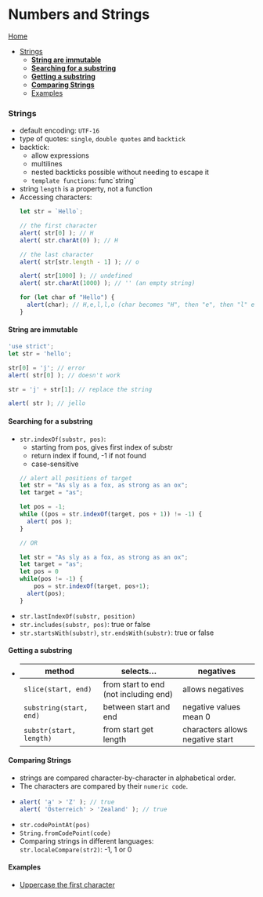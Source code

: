 # Numbers and Strings <!-- omit in toc -->

[Home](../README.md)

- [Strings](#strings)
  - [**String are immutable**](#string-are-immutable)
  - [**Searching for a substring**](#searching-for-a-substring)
  - [**Getting a substring**](#getting-a-substring)
  - [**Comparing Strings**](#comparing-strings)
  - [Examples](#examples)

### Strings

- default encoding: `UTF-16`
- type of quotes: `single`, `double quotes` and `backtick`
- backtick:
  - allow expressions
  - multilines
  - nested backticks possible without needing to escape it
  - `template functions`: func\`string`
- string `length` is a property, not a function
- Accessing characters:
  ```js
  let str = `Hello`;
  
  // the first character
  alert( str[0] ); // H
  alert( str.charAt(0) ); // H
  
  // the last character
  alert( str[str.length - 1] ); // o

  alert( str[1000] ); // undefined
  alert( str.charAt(1000) ); // '' (an empty string)

  for (let char of "Hello") {
    alert(char); // H,e,l,l,o (char becomes "H", then "e", then "l" etc)
  }
  ```
#### **String are immutable**
  ```js
  'use strict';
  let str = 'hello';
  
  str[0] = 'j'; // error
  alert( str[0] ); // doesn't work

  str = 'j' + str[1]; // replace the string
  
  alert( str ); // jello
  ```
#### **Searching for a substring**
  - `str.indexOf(substr, pos)`: 
    - starting from pos, gives first index of substr
    - return index if found, -1 if not found
    - case-sensitive
    ```js
    // alert all positions of target
    let str = "As sly as a fox, as strong as an ox";
    let target = "as";
    
    let pos = -1;
    while ((pos = str.indexOf(target, pos + 1)) != -1) {
      alert( pos );
    }

    // OR

    let str = "As sly as a fox, as strong as an ox";
    let target = "as";
    let pos = 0
    while(pos != -1) {
    	pos = str.indexOf(target, pos+1);
      alert(pos);
    }
    ```
  - `str.lastIndexOf(substr, position)`
  - `str.includes(substr, pos)`: true or false
  - `str.startsWith(substr)`, `str.endsWith(substr)`: true or false
#### **Getting a substring**
  - |method	|selects…	|negatives|
    |-------|---------|---------|
    |`slice(start, end)`|from start to end (not including end)|allows negatives|
    |`substring(start, end)`|between start and end|negative values mean 0|
    |`substr(start, length)`|from start get length|characters	allows negative start|
#### **Comparing Strings**
  - strings are compared character-by-character in alphabetical order.
  - The characters are compared by their `numeric code`. 
  - ```js
    alert( 'a' > 'Z' ); // true
    alert( 'Österreich' > 'Zealand' ); // true
    ```
  - `str.codePointAt(pos)`
  - `String.fromCodePoint(code)`
  - Comparing strings in different languages:  
    `str.localeCompare(str2)`: -1, 1 or 0

#### Examples
- [Uppercase the first character](https://javascript.info/string#uppercase-the-first-character)
 
